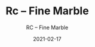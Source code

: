 ---
designer: "Endless Knot"
description: "Color%3A%20Snow%0AMaterial%3A%20Wool%20%26%20Tencel%0ACollection%3A%20Hand-Tufted%20Collection"
image_primary: "img/FNM-210-600x750.jpg"
manufacturer: "Endless Knot"
href: "https://endlessknotrugs.com/product/fine-marble-snow/"
subtitle: "RC – Fine Marble"
tags: 
  - "snow"
  - "wool & tencel"
  - "hand-tufted collection"
  - "Endless Knot"
  - "Hand-Tufted Rugs"
title: "Rc – Fine Marble"
category: "hand-tufted-rugs"
slug: "/manufacturers/endless-knot/hand-tufted-rugs/endless-knot-rc-fine-marble"
date: "2021-02-17"
---